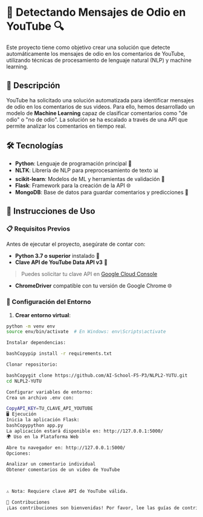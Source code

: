 # 🚨 Detectando Mensajes de Odio en YouTube 🔍

Este proyecto tiene como objetivo crear una solución que detecte automáticamente los mensajes de odio en los comentarios de YouTube, utilizando técnicas de procesamiento de lenguaje natural (NLP) y machine learning.

## 📝 Descripción

YouTube ha solicitado una solución automatizada para identificar mensajes de odio en los comentarios de sus videos. Para ello, hemos desarrollado un modelo de **Machine Learning** capaz de clasificar comentarios como "de odio" o "no de odio". La solución se ha escalado a través de una API que permite analizar los comentarios en tiempo real.

## 🛠 Tecnologías

- **Python**: Lenguaje de programación principal 🐍
- **NLTK**: Librería de NLP para preprocesamiento de texto 📊
- **scikit-learn**: Modelos de ML y herramientas de validación 🤖
- **Flask**: Framework para la creación de la API 🌐
- **MongoDB**: Base de datos para guardar comentarios y predicciones 💾

## 🚀 Instrucciones de Uso

### 📋 Requisitos Previos

Antes de ejecutar el proyecto, asegúrate de contar con:

- **Python 3.7 o superior** instalado 🐍
- **Clave API de YouTube Data API v3** 🔑
 > Puedes solicitar tu clave API en [Google Cloud Console](https://console.cloud.google.com/)
- **ChromeDriver** compatible con tu versión de Google Chrome 🌐

### 🔧 Configuración del Entorno

1. **Crear entorno virtual**:
```bash
python -m venv env
source env/bin/activate  # En Windows: env\Scripts\activate

Instalar dependencias:

bashCopypip install -r requirements.txt

Clonar repositorio:

bashCopygit clone https://github.com/AI-School-F5-P3/NLPL2-YUTU.git
cd NLPL2-YUTU

Configurar variables de entorno:
Crea un archivo .env con:

CopyAPI_KEY=TU_CLAVE_API_YOUTUBE
🖥 Ejecución
Inicia la aplicación Flask:
bashCopypython app.py
La aplicación estará disponible en: http://127.0.0.1:5000/
🌍 Uso en la Plataforma Web

Abre tu navegador en: http://127.0.0.1:5000/
Opciones:

Analizar un comentario individual
Obtener comentarios de un video de YouTube



⚠️ Nota: Requiere clave API de YouTube válida.

🤝 Contribuciones
¡Las contribuciones son bienvenidas! Por favor, lee las guías de contribución antes de enviar un pull request.




